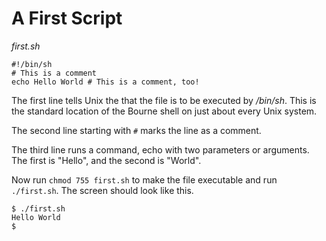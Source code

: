 # A First Script

_first.sh_

```
#!/bin/sh
# This is a comment
echo Hello World # This is a comment, too!
```

The first line tells Unix the that the file is to be executed by _/bin/sh_. This is the standard location of the Bourne
shell on just about every Unix system.

The second line starting with `#` marks the line as a comment.

The third line runs a command, echo with two parameters or arguments. The first is "Hello", and the second is "World".

Now run `chmod 755 first.sh` to make the file executable and run `./first.sh`. The screen should look like this.

```
$ ./first.sh
Hello World
$
```
